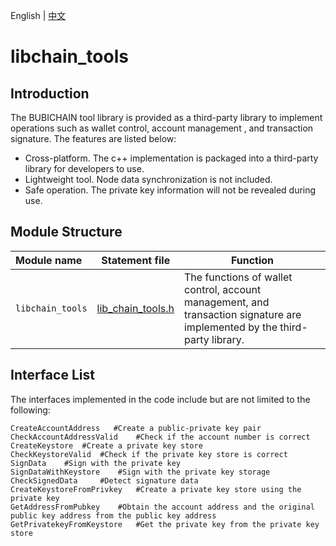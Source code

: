 English | [中文](README_CN.md) 

# libchain_tools

## Introduction
The BUBICHAIN tool library is provided as a third-party library to implement operations such as wallet control, account management , and transaction signature. The features are listed below:
- Cross-platform. The c++ implementation is packaged into a third-party library for developers to use.
- Lightweight tool. Node data synchronization is not included.
- Safe operation. The private key information will not be revealed during use.

## Module Structure

Module name | Statement file | Function
|:--- | --- | ---
| `libchain_tools` | [lib_chain_tools.h](./lib_chain_tools.h) | The functions of wallet control, account management, and transaction signature are implemented by the third-party library.
## Interface List

The interfaces implemented in the code include but are not limited to the following:
```
CreateAccountAddress   #Create a public-private key pair
CheckAccountAddressValid    #Check if the account number is correct
CreateKeystore  #Create a private key store
CheckKeystoreValid  #Check if the private key store is correct
SignData    #Sign with the private key
SignDataWithKeystore    #Sign with the private key storage
CheckSignedData     #Detect signature data
CreateKeystoreFromPrivkey   #Create a private key store using the private key
GetAddressFromPubkey    #Obtain the account address and the original public key address from the public key address
GetPrivatekeyFromKeystore   #Get the private key from the private key store
```


